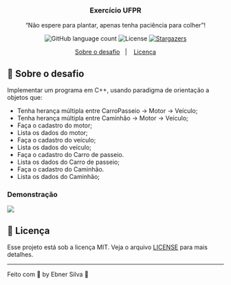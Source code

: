 
<h3 align="center">
  Exercício UFPR
</h3>

<p align="center">“Não espere para plantar, apenas tenha paciência para colher”!</blockquote>

<p align="center">
  <img alt="GitHub language count" src="https://img.shields.io/github/languages/count/ebnersilva/heranca_multipla_exercicio_ufpr?color=%2304D361">

  <img alt="License" src="https://img.shields.io/badge/license-MIT-%2304D361">

  <a href="https://github.com/ebnersilva/heranca_multipla_exercicio_ufpr/stargazers">
    <img alt="Stargazers" src="https://img.shields.io/github/stars/ebnersilva/heranca_multipla_exercicio_ufpr?style=social">
  </a>
</p>

<p align="center">
  <a href="#rocket-sobre-o-desafio">Sobre o desafio</a>&nbsp;&nbsp;&nbsp;|&nbsp;&nbsp;&nbsp;
  <a href="#memo-licença">Licença</a>
</p>

## :rocket: Sobre o desafio

Implementar um programa em C++, usando paradigma de orientação a objetos que:

  * Tenha herança múltipla entre CarroPasseio -> Motor -> Veículo;
  * Tenha herança múltipla entre Caminhão -> Motor -> Veículo;
  * Faça o cadastro do motor;
  * Lista os dados do motor;
  * Faça o cadastro do veículo;
  * Lista os dados do veículo;
  * Faça o cadastro do Carro de passeio.
  * Lista os dados do Carro de passeio;
  * Faça o cadastro do Caminhão.
  * Lista os dados do Caminhão;

### Demonstração

<img src="CMD2.gif">


## :memo: Licença

Esse projeto está sob a licença MIT. Veja o arquivo [LICENSE](LICENSE.md) para mais detalhes.

---

Feito com 💜 by Ebner Silva :wave: